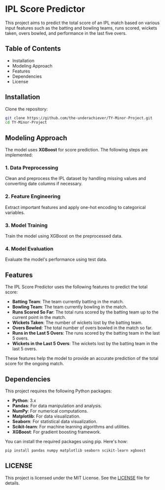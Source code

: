 # IPL Score Predictor

This project aims to predict the total score of an IPL match based on various input features such as the batting and bowling teams, runs scored, wickets taken, overs bowled, and performance in the last five overs.

## Table of Contents

- Installation
- Modeling Approach
- Features
- Dependencies
- License

## Installation

Clone the repository:
   ```bash
   git clone https://github.com/the-underachiever/TY-Minor-Project.git
   cd TY-Minor-Project
```
## Modeling Approach

The model uses **XGBoost** for score prediction. The following steps are implemented:

### 1. Data Preprocessing
Clean and preprocess the IPL dataset by handling missing values and converting date columns if necessary.
### 2. Feature Engineering
Extract important features and apply one-hot encoding to categorical variables.
### 3. Model Training
Train the model using XGBoost on the preprocessed data.
### 4. Model Evaluation
Evaluate the model's performance using test data.

## Features

The IPL Score Predictor uses the following features to predict the total score:

- **Batting Team**: The team currently batting in the match.
- **Bowling Team**: The team currently bowling in the match.
- **Runs Scored So Far**: The total runs scored by the batting team up to the current point in the match.
- **Wickets Taken**: The number of wickets lost by the batting team.
- **Overs Bowled**: The total number of overs bowled in the match so far.
- **Runs in the Last 5 Overs**: The runs scored by the batting team in the last 5 overs.
- **Wickets in the Last 5 Overs**: The wickets lost by the batting team in the last 5 overs.

These features help the model to provide an accurate prediction of the total score for the ongoing match.

## Dependencies

This project requires the following Python packages:

- **Python**: 3.x
- **Pandas**: For data manipulation and analysis.
- **NumPy**: For numerical computations.
- **Matplotlib**: For data visualization.
- **Seaborn**: For statistical data visualization.
- **Scikit-learn**: For machine learning algorithms and utilities.
- **XGBoost**: For gradient boosting framework.

You can install the required packages using pip. Here's how:

```bash
pip install pandas numpy matplotlib seaborn scikit-learn xgboost
```
## LICENSE

This project is licensed under the MIT License. See the [LICENSE](https://github.com/the-underachiever/TY-Minor-Project/blob/main/LICENSE.txt) file for details.




